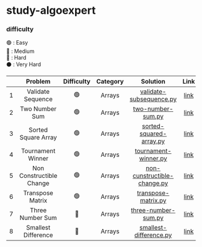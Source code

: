 # study-algoexpert

### difficulty
🟢 : Easy
<br/>
🔵 : Medium
<br/>
🔴 : Hard
<br/>
⚫️ : Very Hard
<br/>


|   |         Problem          | Difficulty | Category |                                                        Solution                                                         |                                                                                       Link                                                                                        | 
|---|:------------------------:| :--------: |:--------:|:-----------------------------------------------------------------------------------------------------------------------:|:---------------------------------------------------------------------------------------------------------------------------------------------------------------------------------:| 
| 1 |    Validate Sequence     |     🟢     |  Arrays  |     [validate-subsequence.py](https://github.com/cherry-ni/study-algoexpert/blob/main/Easy/validate-subsequence.py)     |                                                         [link](https://www.algoexpert.io/questions/validate-subsequence)                                                          |
| 2 |      Two Number Sum      |     🟢     |  Arrays  |        [two-number-sum.py](https://github.com/cherry-ni/study-algoexpert/blob/main/Easy/validate-subsequence.py)        |                                                            [link](https://www.algoexpert.io/questions/two-number-sum)                                                             |
| 3 |   Sorted Square Array    |     🟢     |  Arrays  |     [sorted-squared-array.py](https://github.com/cherry-ni/study-algoexpert/blob/main/Easy/validate-subsequence.py)     |                                                         [link](https://www.algoexpert.io/questions/sorted-squared-array)                                                          |
| 4 |    Tournament Winner     |     🟢     |  Arrays  |        [tournament-winner.py](https://github.com/cherry-ni/study-algoexpert/blob/main/Easy/tournament-winner.py)        |                                                           [link](https://www.algoexpert.io/questions/tournament-winner)                                                           |
| 5 | Non Constructible Change |     🟢     |  Arrays  | [non-cunstructible-change.py](https://github.com/cherry-ni/study-algoexpert/blob/main/Easy/non-constructible-change.py) |                                                       [link](https://www.algoexpert.io/questions/non-constructible-change)                                                        |
| 6 |     Transpose Matrix     |     🟢     |  Arrays  |         [transpose-matrix.py](https://github.com/cherry-ni/study-algoexpert/blob/main/Easy/transpose-matrix.py)         |                                                           [link](https://www.algoexpert.io/questions/transpose-matrix)                                                            |
| 7 |     Three Number Sum     |     🔵     |  Arrays  |        [three-number-sum.py](https://github.com/cherry-ni/study-algoexpert/blob/main/Medium/three-number-sum.py)        |                                                           [link](https://www.algoexpert.io/questions/three-number-sum)                                                            |
| 8 |   Smallest Difference    |     🔵     |  Arrays  |      [smallest-difference.py]()       |                                                          [link](https://www.algoexpert.io/questions/smallest-difference)                                                          |

